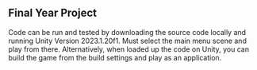 ## Final Year Project

Code can be run and tested by downloading the source code locally and running Unity Version 2023.1.20f1. Must select the main menu scene and play from there. Alternatively, when loaded up the code on Unity, you can build the game from the build settings and play as an application.
